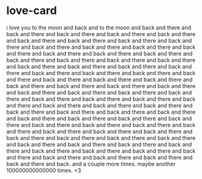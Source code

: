 # love-card
i love you to the moon and back and to the moon and back and there and back and there and back and there and back and there and back and there and back and there and back and there and back and there and back and there and back and there and back and there and back and there and back and there and back and there and back and there and back and there and back and there and back and there and back and there and back and there and back and there and back and there and back and there and back and there and back and there and back and there and back and there and back and there and back and there and back and there and back and there and back and there and back and there and back and there and back and there and back and there and back and there and back and there and back and there and back and there and back and there and back and there and back and there and back and there and back and there and back and there and back and there and back and there and back and there and back and there and back and there and back and there and back and there and back and there and back and there and back and there and back and there and back and there and back and there and back and there and back and there and back and there and back and there and back and there and back and there and back and there and back and there and back and there and back and there and back and there and back and there and back and there and back and there and back and there and back and there and back and there and back and there and back. and a couple more times. maybe another 100000000000000 times. <3
